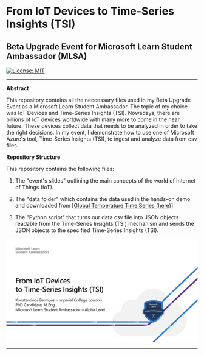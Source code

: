 # **From IoT Devices to Time-Series Insights (TSI)**

## Beta Upgrade Event for Microsoft Learn Student Ambassador (MLSA)

[![License: MIT](https://img.shields.io/badge/License-MIT-yellow.svg)](https://opensource.org/licenses/MIT)

---

[MLSA]: ./images/MLSA_im.png "MLSA"

**Abstract**

This repository contains all the neccessary files used in my Beta Upgrade Event as a Microsoft Learn Student Ambassador. The topic of my choice was IoT Devices and Time-Series Insights (TSI). Nowadays, there are billions of IoT devices worldwide with many more to come in the near future. These devices collect data that needs to be analyzed in order to take the right decisions. In my event, I demonstrate how to use one of Microsoft Azure's tool, Time-Series Insights (TSI), to ingest and analyze data from csv files.

**Repository Structure**

This repository contains the following files:

1. The "event's slides" outlining the main concepts of the world of Internet of Things (IoT).

2. The "data folder" which contains the data used in the hands-on demo and downloaded from  [[Global Temperature Time Series (here)](https://datahub.io/core/global-temp#resource-monthly)] 

3. The "Python script" that turns our data csv file into JSON objects readable from the Time-Series Insights (TSI) mechanism and sends the JSON objects to the specified Time-Series Insights (TSI).

![MLSA]

---
